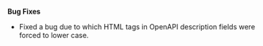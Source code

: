 **Bug Fixes**

* Fixed a bug due to which HTML tags in OpenAPI description fields were forced to lower case.